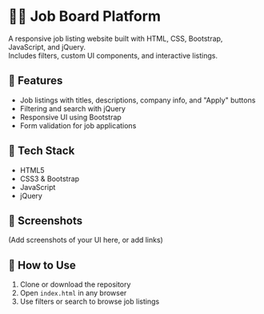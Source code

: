 # 🧑‍💼 Job Board Platform

A responsive job listing website built with HTML, CSS, Bootstrap, JavaScript, and jQuery.  
Includes filters, custom UI components, and interactive listings.

## 🔧 Features
- Job listings with titles, descriptions, company info, and "Apply" buttons
- Filtering and search with jQuery
- Responsive UI using Bootstrap
- Form validation for job applications

## 🧰 Tech Stack
- HTML5
- CSS3 & Bootstrap
- JavaScript
- jQuery

## 📸 Screenshots
(Add screenshots of your UI here, or add links)

## 🚀 How to Use
1. Clone or download the repository
2. Open `index.html` in any browser
3. Use filters or search to browse job listings


